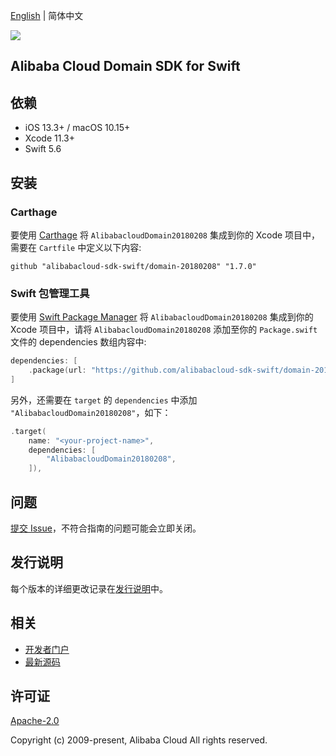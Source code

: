 [English](README.md) | 简体中文

![](https://aliyunsdk-pages.alicdn.com/icons/AlibabaCloud.svg)

## Alibaba Cloud Domain SDK for Swift

## 依赖

- iOS 13.3+ / macOS 10.15+
- Xcode 11.3+
- Swift 5.6

## 安装

### Carthage

要使用 [Carthage](https://github.com/Carthage/Carthage) 将 `AlibabacloudDomain20180208` 集成到你的 Xcode 项目中，需要在 `Cartfile` 中定义以下内容:

```ogdl
github "alibabacloud-sdk-swift/domain-20180208" "1.7.0"
```

### Swift 包管理工具

要使用 [Swift Package Manager](https://swift.org/package-manager/) 将 `AlibabacloudDomain20180208` 集成到你的 Xcode 项目中，请将 `AlibabacloudDomain20180208` 添加至你的 `Package.swift` 文件的 dependencies 数组内容中:

```swift
dependencies: [
    .package(url: "https://github.com/alibabacloud-sdk-swift/domain-20180208.git", from: "1.7.0")
]
```

另外，还需要在 `target` 的 `dependencies` 中添加 `"AlibabacloudDomain20180208"`，如下：

```swift
.target(
    name: "<your-project-name>",
    dependencies: [
        "AlibabacloudDomain20180208",
    ]),
```

## 问题

[提交 Issue](https://github.com/alibabacloud-sdk-swift/domain-20180208/issues/new)，不符合指南的问题可能会立即关闭。

## 发行说明

每个版本的详细更改记录在[发行说明](./ChangeLog.txt)中。

## 相关

* [开发者门户](https://next.api.aliyun.com/home)
* [最新源码](https://github.com/alibabacloud-sdk-swift/domain-20180208)

## 许可证

[Apache-2.0](http://www.apache.org/licenses/LICENSE-2.0)

Copyright (c) 2009-present, Alibaba Cloud All rights reserved.
